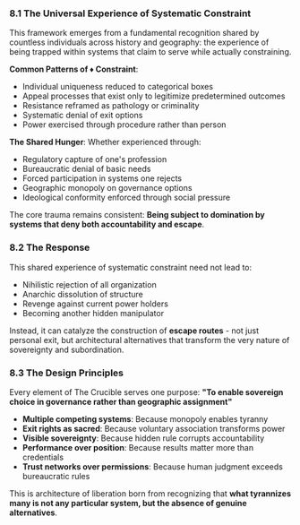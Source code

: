 ### 8.1 The Universal Experience of Systematic Constraint

This framework emerges from a fundamental recognition shared by countless individuals across history and geography: the experience of being trapped within systems that claim to serve while actually constraining.

**Common Patterns of ♦ Constraint**:
- Individual uniqueness reduced to categorical boxes
- Appeal processes that exist only to legitimize predetermined outcomes  
- Resistance reframed as pathology or criminality
- Systematic denial of exit options
- Power exercised through procedure rather than person

**The Shared Hunger**:
Whether experienced through:
- Regulatory capture of one's profession
- Bureaucratic denial of basic needs
- Forced participation in systems one rejects
- Geographic monopoly on governance options
- Ideological conformity enforced through social pressure

The core trauma remains consistent: **Being subject to domination by systems that deny both accountability and escape**.

### 8.2 The Response

This shared experience of systematic constraint need not lead to:
- Nihilistic rejection of all organization
- Anarchic dissolution of structure
- Revenge against current power holders
- Becoming another hidden manipulator

Instead, it can catalyze the construction of **escape routes** - not just personal exit, but architectural alternatives that transform the very nature of sovereignty and subordination.

### 8.3 The Design Principles

Every element of The Crucible serves one purpose: **"To enable sovereign choice in governance rather than geographic assignment"**

- **Multiple competing systems**: Because monopoly enables tyranny
- **Exit rights as sacred**: Because voluntary association transforms power
- **Visible sovereignty**: Because hidden rule corrupts accountability  
- **Performance over position**: Because results matter more than credentials
- **Trust networks over permissions**: Because human judgment exceeds bureaucratic rules

This is architecture of liberation born from recognizing that **what tyrannizes many is not any particular system, but the absence of genuine alternatives**.